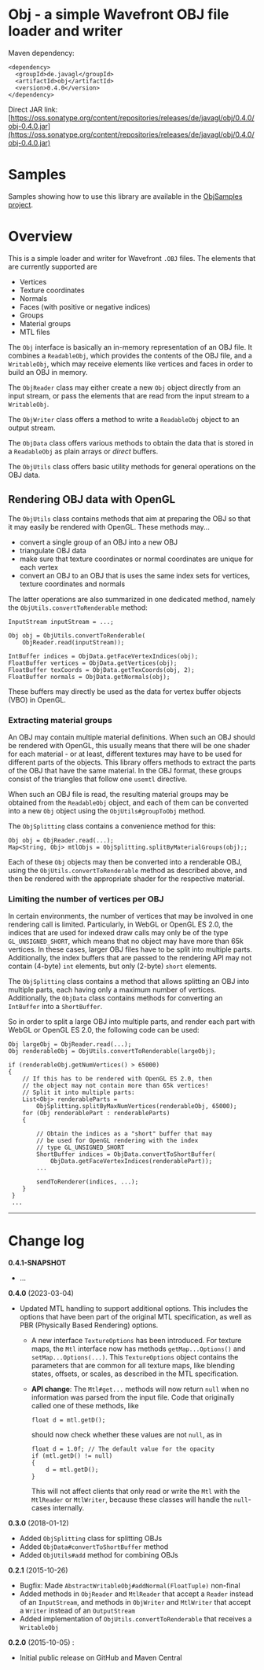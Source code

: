 # Obj - a simple Wavefront OBJ file loader and writer

Maven dependency:

    <dependency>
      <groupId>de.javagl</groupId>
      <artifactId>obj</artifactId>
      <version>0.4.0</version>
    </dependency>
    
Direct JAR link: [https://oss.sonatype.org/content/repositories/releases/de/javagl/obj/0.4.0/obj-0.4.0.jar](https://oss.sonatype.org/content/repositories/releases/de/javagl/obj/0.4.0/obj-0.4.0.jar)

# Samples

Samples showing how to use this library are available in the [ObjSamples project](https://github.com/javagl/ObjSamples).
    

# Overview

This is a simple loader and writer for Wavefront `.OBJ` files. The elements
that are currently supported are

 - Vertices
 - Texture coordinates
 - Normals
 - Faces (with positive or negative indices)
 - Groups
 - Material groups
 - MTL files
 
The `Obj` interface is basically an in-memory representation of an OBJ file.
It combines a `ReadableObj`, which provides the contents of the OBJ file,
and a `WritableObj`, which may receive elements like vertices and faces
in order to build an OBJ in memory.

The `ObjReader` class may either create a new `Obj` object directly 
from an input stream, or pass the elements that are read from the input 
stream to a `WritableObj`.

The `ObjWriter` class offers a method to write a `ReadableObj` object
to an output stream.

The `ObjData` class offers various methods to obtain the data that is
stored in a `ReadableObj` as plain arrays or *direct* buffers. 

The `ObjUtils` class offers basic utility methods for general operations
on the OBJ data. 

## Rendering OBJ data with OpenGL
   
The `ObjUtils` class contains methods that aim at preparing the OBJ so 
that it may easily be rendered with OpenGL. These methods may...

 - convert a single group of an OBJ into a new OBJ
 - triangulate OBJ data
 - make sure that texture coordinates or normal coordinates are unique
   for each vertex
 - convert an OBJ to an OBJ that is uses the same index sets for vertices,
   texture coordinates and normals

The latter operations are also summarized in one dedicated method, namely
the `ObjUtils.convertToRenderable` method:

    InputStream inputStream = ...;

    Obj obj = ObjUtils.convertToRenderable(
        ObjReader.read(inputStream));

    IntBuffer indices = ObjData.getFaceVertexIndices(obj);
    FloatBuffer vertices = ObjData.getVertices(obj);
    FloatBuffer texCoords = ObjData.getTexCoords(obj, 2);
    FloatBuffer normals = ObjData.getNormals(obj);

These buffers may directly be used as the data for vertex buffer objects (VBO)
in OpenGL. 

### Extracting material groups

An OBJ may contain multiple material definitions. When such an OBJ should
be rendered with OpenGL, this usually means that there will be one shader
for each material - or at least, different textures may have to be used
for different parts of the objects. This library offers methods to extract 
the parts of the OBJ that have the same material. In the OBJ format, these 
groups consist of the triangles that follow one `usemtl` directive.

When such an OBJ file is read, the resulting material groups may be obtained
from the `ReadableObj` object, and each of them can be converted into a new
`Obj` object using the `ObjUtils#groupToObj` method. 

The `ObjSplitting` class contains a convenience method for this:

    Obj obj = ObjReader.read(...);
    Map<String, Obj> mtlObjs = ObjSplitting.splitByMaterialGroups(obj);;

Each of these `Obj` objects may then be converted into a renderable OBJ,
using the `ObjUtils.convertToRenderable` method as described above, 
and then be rendered with the appropriate shader for the respective
material.

### Limiting the number of vertices per OBJ

In certain environments, the number of vertices that may be involved in
one rendering call is limited. Particularly, in WebGL or OpenGL ES 2.0,
the indices that are used for indexed draw calls may only be of the type
`GL_UNSIGNED_SHORT`, which means that no object may have more than
65k vertices. In these cases, larger OBJ files have to be split into
multiple parts. Additionally, the index buffers that are passed to 
the rendering API may not contain (4-byte) `int` elements, but only
(2-byte) `short` elements. 

The `ObjSplitting` class contains a method that allows splitting an
OBJ into multiple parts, each having only a maximum number of vertices.
Additionally, the `ObjData` class contains methods for converting 
an `IntBuffer` into a `ShortBuffer`. 
 
So in order to split a large OBJ into multiple parts, and render each
part with WebGL or OpenGL ES 2.0, the following code can be used:

    Obj largeObj = ObjReader.read(...);
    Obj renderableObj = ObjUtils.convertToRenderable(largeObj);
    
    if (renderableObj.getNumVertices() > 65000)
    {
        // If this has to be rendered with OpenGL ES 2.0, then
        // the object may not contain more than 65k vertices!
        // Split it into multiple parts: 
        List<Obj> renderableParts = 
            ObjSplitting.splitByMaxNumVertices(renderableObj, 65000);
        for (Obj renderablePart : renderableParts)
        {
        
            // Obtain the indices as a "short" buffer that may
            // be used for OpenGL rendering with the index 
            // type GL_UNSIGNED_SHORT
            ShortBuffer indices = ObjData.convertToShortBuffer(
                ObjData.getFaceVertexIndices(renderablePart));
            ...
            
            sendToRenderer(indices, ...);
        }
     }
     ...


--- 

# Change log

**0.4.1-SNAPSHOT**
 - ...
 
**0.4.0** (2023-03-04)

- Updated MTL handling to support additional options. This includes the
  options that have been part of the original MTL specification, as well
  as PBR (Physically Based Rendering) options.

  - A new interface `TextureOptions` has been introduced. For texture
    maps, the `Mtl` interface now has methods `getMap...Options()`
    and `setMap...Options(...)`. This `TextureOptions` object
    contains the parameters that are common for all texture maps, like
    blending states, offsets, or scales, as described in the MTL specification.

  - **API change**: The `Mtl#get...` methods will now return `null` when
    no information was parsed from the input file.
    Code that originally called one of these methods, like

    ```
    float d = mtl.getD();
    ```

    should now check whether these values are not `null`, as in

    ```
    float d = 1.0f; // The default value for the opacity
    if (mtl.getD() != null)
    {
        d = mtl.getD();
    }
    ```

    This will not affect clients that only read or write the `Mtl` with the
    `MtlReader` or `MtlWriter`, because these classes will handle the
    `null`-cases internally.


**0.3.0** (2018-01-12)

- Added `ObjSplitting` class for splitting OBJs
- Added `ObjData#convertToShortBuffer` method
- Added `ObjUtils#add` method for combining OBJs 

**0.2.1** (2015-10-26)

- Bugfix: Made `AbstractWritableObj#addNormal(FloatTuple)` non-final
- Added methods in `ObjReader` and `MtlReader` that accept a `Reader`
  instead of an `InputStream`, and methods in `ObjWriter` and 
  `MtlWriter` that accept a `Writer` instead of an `OutputStream`
- Added implementation of `ObjUtils.convertToRenderable` that
   receives a `WritableObj`  
  
**0.2.0** (2015-10-05) : 

- Initial public release on GitHub and Maven Central
   

